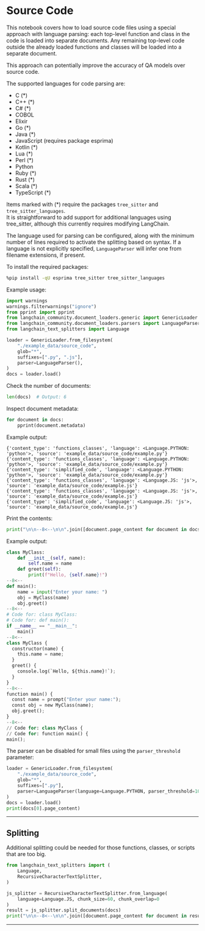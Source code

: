 # Source Code

This notebook covers how to load source code files using a special approach with language parsing: each top-level function and class in the code is loaded into separate documents. Any remaining top-level code outside the already loaded functions and classes will be loaded into a separate document.

This approach can potentially improve the accuracy of QA models over source code.

The supported languages for code parsing are:
- C (*)
- C++ (*)
- C# (*)
- COBOL
- Elixir
- Go (*)
- Java (*)
- JavaScript (requires package esprima)
- Kotlin (*)
- Lua (*)
- Perl (*)
- Python
- Ruby (*)
- Rust (*)
- Scala (*)
- TypeScript (*)

Items marked with (*) require the packages `tree_sitter` and `tree_sitter_languages`.  
It is straightforward to add support for additional languages using tree_sitter, although this currently requires modifying LangChain.

The language used for parsing can be configured, along with the minimum number of lines required to activate the splitting based on syntax. If a language is not explicitly specified, `LanguageParser` will infer one from filename extensions, if present.

To install the required packages:
```bash
%pip install -qU esprima tree_sitter tree_sitter_languages
```

Example usage:
```python
import warnings
warnings.filterwarnings("ignore")
from pprint import pprint
from langchain_community.document_loaders.generic import GenericLoader
from langchain_community.document_loaders.parsers import LanguageParser
from langchain_text_splitters import Language

loader = GenericLoader.from_filesystem(
    "./example_data/source_code",
    glob="*",
    suffixes=[".py", ".js"],
    parser=LanguageParser(),
)
docs = loader.load()
```

Check the number of documents:
```python
len(docs)  # Output: 6
```

Inspect document metadata:
```python
for document in docs:
    pprint(document.metadata)
```
Example output:
```
{'content_type': 'functions_classes', 'language': <Language.PYTHON: 'python'>, 'source': 'example_data/source_code/example.py'}
{'content_type': 'functions_classes', 'language': <Language.PYTHON: 'python'>, 'source': 'example_data/source_code/example.py'}
{'content_type': 'simplified_code', 'language': <Language.PYTHON: 'python'>, 'source': 'example_data/source_code/example.py'}
{'content_type': 'functions_classes', 'language': <Language.JS: 'js'>, 'source': 'example_data/source_code/example.js'}
{'content_type': 'functions_classes', 'language': <Language.JS: 'js'>, 'source': 'example_data/source_code/example.js'}
{'content_type': 'simplified_code', 'language': <Language.JS: 'js'>, 'source': 'example_data/source_code/example.js'}
```

Print the contents:
```python
print("\n\n--8<--\n\n".join([document.page_content for document in docs]))
```

Example output:
```python
class MyClass:
    def __init__(self, name):
        self.name = name
    def greet(self):
        print(f"Hello, {self.name}!")
--8<--
def main():
    name = input("Enter your name: ")
    obj = MyClass(name)
    obj.greet()
--8<--
# Code for: class MyClass:
# Code for: def main():
if __name__ == "__main__":
    main()
--8<--
class MyClass {
  constructor(name) {
    this.name = name;
  }
  greet() {
    console.log(`Hello, ${this.name}!`);
  }
}
--8<--
function main() {
  const name = prompt("Enter your name:");
  const obj = new MyClass(name);
  obj.greet();
}
--8<--
// Code for: class MyClass {
// Code for: function main() {
main();
```

The parser can be disabled for small files using the `parser_threshold` parameter:
```python
loader = GenericLoader.from_filesystem(
    "./example_data/source_code",
    glob="*",
    suffixes=[".py"],
    parser=LanguageParser(language=Language.PYTHON, parser_threshold=1000),
)
docs = loader.load()
print(docs[0].page_content)
```

---

## Splitting

Additional splitting could be needed for those functions, classes, or scripts that are too big.

```python
from langchain_text_splitters import (
    Language,
    RecursiveCharacterTextSplitter,
)

js_splitter = RecursiveCharacterTextSplitter.from_language(
    language=Language.JS, chunk_size=60, chunk_overlap=0
)
result = js_splitter.split_documents(docs)
print("\n\n--8<--\n\n".join([document.page_content for document in result]))
```

---
